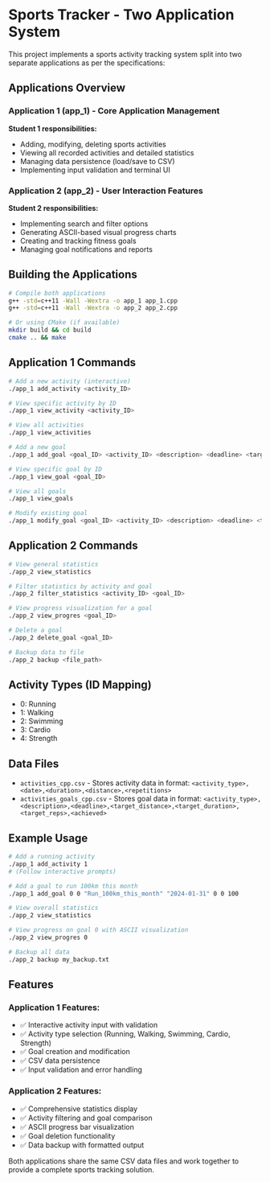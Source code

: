 # Sports Tracker - Two Application System

This project implements a sports activity tracking system split into two separate applications as per the specifications:

## Applications Overview

### Application 1 (app_1) - Core Application Management
**Student 1 responsibilities:**
- Adding, modifying, deleting sports activities
- Viewing all recorded activities and detailed statistics
- Managing data persistence (load/save to CSV)
- Implementing input validation and terminal UI

### Application 2 (app_2) - User Interaction Features
**Student 2 responsibilities:**
- Implementing search and filter options
- Generating ASCII-based visual progress charts
- Creating and tracking fitness goals
- Managing goal notifications and reports

## Building the Applications

```bash
# Compile both applications
g++ -std=c++11 -Wall -Wextra -o app_1 app_1.cpp
g++ -std=c++11 -Wall -Wextra -o app_2 app_2.cpp

# Or using CMake (if available)
mkdir build && cd build
cmake .. && make
```

## Application 1 Commands

```bash
# Add a new activity (interactive)
./app_1 add_activity <activity_ID>

# View specific activity by ID
./app_1 view_activity <activity_ID>

# View all activities
./app_1 view_activities

# Add a new goal
./app_1 add_goal <goal_ID> <activity_ID> <description> <deadline> <target_reps> <target_duration> <target_distance>

# View specific goal by ID
./app_1 view_goal <goal_ID>

# View all goals
./app_1 view_goals

# Modify existing goal
./app_1 modify_goal <goal_ID> <activity_ID> <description> <deadline> <target_reps> <target_duration> <target_distance>
```

## Application 2 Commands

```bash
# View general statistics
./app_2 view_statistics

# Filter statistics by activity and goal
./app_2 filter_statistics <activity_ID> <goal_ID>

# View progress visualization for a goal
./app_2 view_progres <goal_ID>

# Delete a goal
./app_2 delete_goal <goal_ID>

# Backup data to file
./app_2 backup <file_path>
```

## Activity Types (ID Mapping)
- 0: Running
- 1: Walking
- 2: Swimming
- 3: Cardio
- 4: Strength

## Data Files
- `activities_cpp.csv` - Stores activity data in format: `<activity_type>,<date>,<duration>,<distance>,<repetitions>`
- `activities_goals_cpp.csv` - Stores goal data in format: `<activity_type>,<description>,<deadline>,<target_distance>,<target_duration>,<target_reps>,<achieved>`

## Example Usage

```bash
# Add a running activity
./app_1 add_activity 1
# (Follow interactive prompts)

# Add a goal to run 100km this month
./app_1 add_goal 0 0 "Run_100km_this_month" "2024-01-31" 0 0 100

# View overall statistics
./app_2 view_statistics

# View progress on goal 0 with ASCII visualization
./app_2 view_progres 0

# Backup all data
./app_2 backup my_backup.txt
```

## Features

### Application 1 Features:
- ✅ Interactive activity input with validation
- ✅ Activity type selection (Running, Walking, Swimming, Cardio, Strength)
- ✅ Goal creation and modification
- ✅ CSV data persistence
- ✅ Input validation and error handling

### Application 2 Features:
- ✅ Comprehensive statistics display
- ✅ Activity filtering and goal comparison
- ✅ ASCII progress bar visualization
- ✅ Goal deletion functionality
- ✅ Data backup with formatted output

Both applications share the same CSV data files and work together to provide a complete sports tracking solution. 